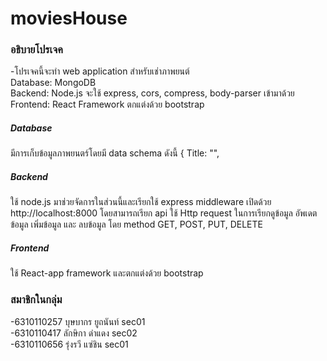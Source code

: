 # moviesHouse
<h3>อธิบายโปรเจค</h3>
<p> -โปรเจคนี้จะทำ web application สำหรับเช่าภาพยนต์</br>
  Database: MongoDB</br>
  Backend: Node.js จะใช้ express, cors, compress, body-parser เข้ามาด้วย</br>
  Frontend: React Framework ตกแต่งด้วย bootstrap</br>
</p>

<p><h5>Database</h5>
    มีการเก็บข้อมูลภาพยนตร์โดยมี data schema ดังนี้
    {
       Title: "",
       
</p>
<p><h5>Backend</h5>
    ใช้ node.js มาช่วยจัดการในส่วนนี้และเรียกใช้ express middleware 
    เปิดด้วย http://localhost:8000
    โดยสามารถเรียก api ใช้ Http request ในการเรียกดูข้อมูล อัพเดตข้อมูล เพิ่มข้อมูล และ ลบข้อมูล 
    โดย method GET, POST, PUT, DELETE
</p>
<p><h5>Frontend</h5>
    ใช้ React-app framework และตกแต่งด้วย bootstrap 
</p>
  
<h3>สมาชิกในกลุ่ม</h3>
-6310110257 บุษบากร ยูถนันท์ sec01</br>
-6310110417 ลักษิกา ดำแดง sec02</br>
-6310110656 รุ่งรวี แซ่ชิน sec01</br>
